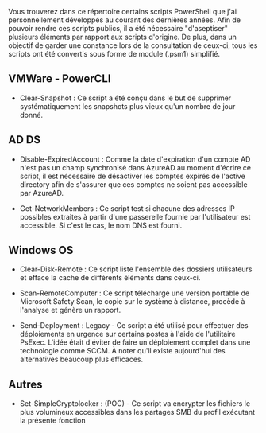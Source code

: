 Vous trouverez dans ce répertoire certains scripts PowerShell que j'ai personnellement développés au courant des dernières années. Afin de pouvoir rendre ces 
scripts publics, il a été nécessaire "d'aseptiser" plusieurs éléments par rapport aux scripts d'origine. De plus, dans un objectif de garder une constance lors 
de la consultation de ceux-ci, tous les scripts ont été convertis sous forme de module (.psm1) simplifié.


VMWare - PowerCLI
-------------
- Clear-Snapshot : Ce script a été conçu dans le but de supprimer systématiquement les snapshots plus vieux qu'un nombre de jour donné.

AD DS 
-------------
- Disable-ExpiredAccount : Comme la date d'expiration d'un compte AD n'est pas un champ synchronisé dans AzureAD au moment d'écrire ce script, il est nécessaire de désactiver les comptes expirés de l'active directory afin de s'assurer que ces comptes ne soient pas accessible par AzureAD. 

- Get-NetworkMembers : Ce script test si chacune des adresses IP possibles extraites à partir d'une passerelle fournie par l'utilisateur est accessible. Si c'est le cas, le nom DNS est fourni. 

Windows OS
-------------
- Clear-Disk-Remote : Ce script liste l'ensemble des dossiers utilisateurs et efface la cache de différents éléments dans ceux-ci.

- Scan-RemoteComputer : Ce script télécharge une version portable de Microsoft Safety Scan, le copie sur le système à distance, procède à l'analyse et génère un rapport.

- Send-Deployment : Legacy - Ce script a été utilisé pour effectuer des déploiements en urgence sur certains postes à l'aide de l'utilitaire PsExec. L'idée était d'éviter de faire un déploiement complet dans une technologie comme SCCM. À noter qu'il existe aujourd'hui des alternatives beaucoup plus efficaces. 

Autres
-------------
- Set-SimpleCryptolocker : (POC) - Ce script va encrypter les fichiers le plus volumineux accessibles dans les partages SMB du profil exécutant la présente fonction
